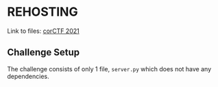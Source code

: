 # REHOSTING

Link to files: [corCTF 2021](https://github.com/Crusaders-of-Rust/corCTF-2021-public-challenge-archive/blob/main/crypto/babypad/server.py)

## Challenge Setup
The challenge consists of only 1 file, `server.py` which does not have any dependencies.

